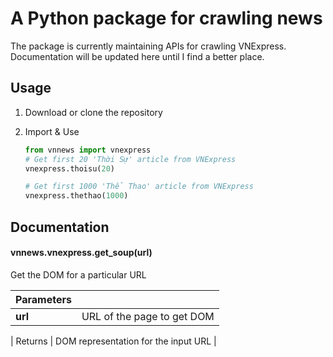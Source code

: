 # A Python package for crawling news
The package is currently maintaining APIs for crawling VNExpress. Documentation will be updated here until I find a better place.

## Usage

1. Download or clone the repository

2. Import & Use

    ```python
    from vnnews import vnexpress
    # Get first 20 'Thời Sự' article from VNExpress
    vnexpress.thoisu(20) 
    
    # Get first 1000 'Thể Thao' article from VNExpress
    vnexpress.thethao(1000) 
    ```
    
## Documentation

#### vnnews.vnexpress.get_soup(url)

Get the DOM for a particular URL

| Parameters |                            |
| ---------- | ---------------------------|
| **url** |  URL of the page to get DOM |

| Returns | DOM representation for the input URL |